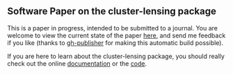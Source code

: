 ## Software Paper on the cluster-lensing package

This is a paper in progress, intended to be submitted to a journal. You are welcome to view the current state of the paper [here](http://jesford.github.io/paper-on-cluster-lensing/), and send me feedback if you like (thanks to [gh-publisher](https://github.com/ewanmellor/gh-publisher) for making this automatic build possible).

If you are here to learn about the cluster-lensing package, you should really check out the online [documentation](http://jesford.github.io/cluster-lensing/) or the [code](https://github.com/jesford/cluster-lensing).
